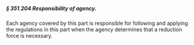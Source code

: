##### § 351.204 Responsibility of agency. #####

Each agency covered by this part is responsible for following and applying the regulations in this part when the agency determines that a reduction force is necessary.